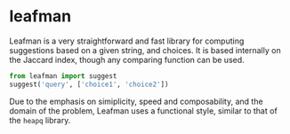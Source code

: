 leafman
=======

Leafman is a very straightforward and fast library
for computing suggestions based on a given string,
and choices. It is based internally on the Jaccard
index, though any comparing function can be used.

```python
from leafman import suggest
suggest('query', ['choice1', 'choice2'])
```

Due to the emphasis on simiplicity, speed and
composability, and the domain of the problem,
Leafman uses a functional style, similar to that
of the ``heapq`` library.
